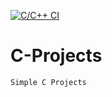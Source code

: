 [![C/C++ CI](https://github.com/Pavanbk7/C-Projects/actions/workflows/c-cpp.yml/badge.svg?branch=main)](https://github.com/Pavanbk7/C-Projects/actions/workflows/c-cpp.yml)

# C-Projects
    Simple C Projects
